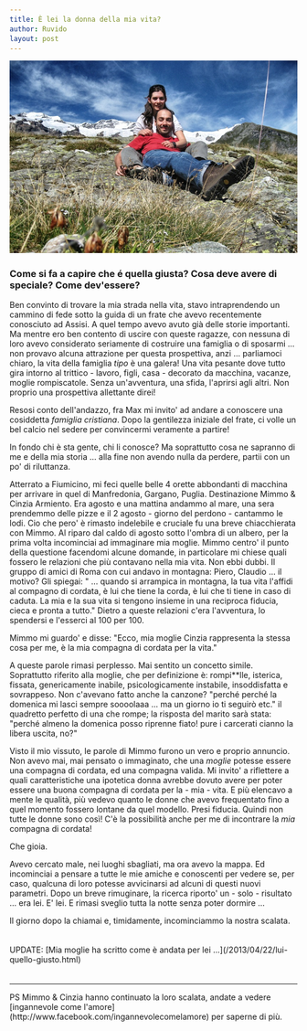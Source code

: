 ```yaml
---
title: È lei la donna della mia vita?
author: Ruvido
layout: post
---
```



<img src="/img/posts/noi-scalata.jpg" width="520px">

### **Come si fa a capire che é quella giusta? Cosa deve avere di speciale? Come dev'essere?**

Ben convinto di trovare la mia strada nella vita, stavo intraprendendo un cammino di fede sotto la guida di un frate che avevo recentemente conosciuto ad Assisi. A quel tempo avevo avuto già delle storie importanti. Ma mentre ero ben contento di uscire con queste ragazze, con nessuna di loro avevo considerato seriamente di costruire una famiglia o di sposarmi ... non provavo alcuna attrazione per questa prospettiva, anzi ... parliamoci chiaro, la vita della famiglia *tipo* è una galera! Una vita pesante dove tutto gira intorno al trittico - lavoro, figli, casa - decorato da macchina, vacanze, moglie rompiscatole. Senza un'avventura, una sfida, l'aprirsi agli altri. Non proprio una prospettiva allettante direi!

<!-- INIZIO -->
Resosi conto dell'andazzo, fra Max mi invito' ad andare a conoscere una cosiddetta *famiglia cristiana*. Dopo la gentilezza iniziale del frate, ci volle un bel calcio nel sedere per convincermi veramente a partire!
<!-- FINE -->
In fondo chi è sta gente, chi li conosce? Ma soprattutto cosa ne sapranno di me e della mia storia ... alla fine non avendo nulla da perdere, partii con un po' di riluttanza. 

Atterrato a Fiumicino, mi feci quelle belle 4 orette abbondanti di macchina per arrivare in quel di Manfredonia, Gargano, Puglia. Destinazione Mimmo & Cinzia Armiento.  Era agosto e una mattina andammo al mare, una sera prendemmo delle pizze e il 2 agosto - giorno del perdono - cantammo le lodi. Cio che pero' è rimasto indelebile e cruciale fu una breve chiacchierata con Mimmo. Al riparo dal caldo di agosto sotto l'ombra di un albero, per la prima volta incominciai ad immaginare mia moglie. Mimmo centro' il punto della questione facendomi alcune domande, in particolare mi chiese quali fossero le relazioni che più contavano nella mia vita. Non ebbi dubbi. Il gruppo di amici di Roma con cui andavo in montagna: Piero, Claudio ... il motivo? Gli spiegai: " ... quando si arrampica in montagna, la tua vita l'affidi al compagno di cordata, è lui che tiene la corda, è lui che ti tiene in caso di caduta. La mia e la sua vita si tengono insieme in una reciproca fiducia, cieca e pronta a tutto." Dietro a queste relazioni c'era l'avventura, lo spendersi e l'esserci al 100 per 100.

Mimmo mi guardo' e disse: "Ecco, mia moglie Cinzia rappresenta la stessa cosa per me, è la mia compagna di cordata per la vita."

A queste parole rimasi perplesso. Mai sentito un concetto simile. Soprattutto riferito alla moglie, che per definizione è: rompi\*\*lle, isterica, fissata, genericamente inabile, psicologicamente instabile, insoddisfatta e sovrappeso. Non c'avevano fatto anche la canzone? "perché perché la domenica mi lasci sempre soooolaaa ... ma un giorno io ti seguirò etc." il quadretto perfetto di una che rompe; la risposta del marito sarà stata: "perché almeno la domenica posso riprenne fiato! pure i carcerati cianno la libera uscita, no?"

Visto il mio vissuto, le parole di Mimmo furono un vero e proprio annuncio. Non avevo mai, mai pensato o immaginato, che una *moglie* potesse essere una compagna di cordata, ed una compagna valida. Mi invito' a riflettere a quali caratteristiche una ipotetica donna avrebbe dovuto avere per poter essere una buona compagna di cordata per la - mia - vita. E più elencavo a mente le qualità, più vedevo quanto le donne che avevo frequentato fino a quel momento fossero lontane da quel modello. Presi fiducia. Quindi non tutte le donne sono così! C'è la possibilità anche per me di incontrare la *mia* compagna di cordata!

Che gioia.

Avevo cercato male, nei luoghi sbagliati, ma ora avevo la mappa. Ed incominciai a pensare a tutte le mie amiche e conoscenti per vedere se, per caso, qualcuna di loro potesse avvicinarsi ad alcuni di questi nuovi parametri. Dopo un breve rimuginare, la ricerca riporto' un - solo - risultato ... era lei. E' lei. E rimasi sveglio tutta la notte senza poter dormire ...

Il giorno dopo la chiamai e, timidamente, incominciammo la nostra scalata. 

<div style="height:20px">&nbsp;</div>
UPDATE: [Mia moglie ha scritto come è andata per lei ...](/2013/04/22/lui-quello-giusto.html)

<div style="height:20px">&nbsp;</div>
<hr>
PS Mimmo & Cinzia hanno continuato la loro scalata, andate a vedere [ingannevole come l'amore](http://www.facebook.com/ingannevolecomelamore) per saperne di più. 

